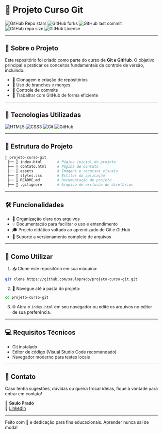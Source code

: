 # 📌 Projeto Curso Git

![GitHub Repo stars](https://img.shields.io/github/stars/sauloprado/projeto-curso-git?style=social)
![GitHub forks](https://img.shields.io/github/forks/sauloprado/projeto-curso-git?style=social)
![GitHub last commit](https://img.shields.io/github/last-commit/sauloprado/projeto-curso-git)
![GitHub repo size](https://img.shields.io/github/repo-size/sauloprado/projeto-curso-git)
![GitHub License](https://img.shields.io/github/license/sauloprado/projeto-curso-git)

---

## 📖 Sobre o Projeto
Este repositório foi criado como parte do curso de **Git e GitHub**. O objetivo principal é praticar os conceitos fundamentais de controle de versão, incluindo:

- 📌 Clonagem e criação de repositórios
- 🌿 Uso de branches e merges
- 🔄 Controle de commits
- 🔗 Trabalhar com GitHub de forma eficiente

---

## 🚀 Tecnologias Utilizadas

![HTML5](https://img.shields.io/badge/-HTML5-E34F26?style=for-the-badge&logo=html5&logoColor=white)
![CSS3](https://img.shields.io/badge/-CSS3-1572B6?style=for-the-badge&logo=css3&logoColor=white)
![Git](https://img.shields.io/badge/-Git-F05032?style=for-the-badge&logo=git&logoColor=white)
![GitHub](https://img.shields.io/badge/-GitHub-181717?style=for-the-badge&logo=github&logoColor=white)

---

## 📂 Estrutura do Projeto

```bash
📂 projeto-curso-git
 ├── 📄 index.html       # Página inicial do projeto
 ├── 📄 contato.html     # Página de contato
 ├── 📂 assets           # Imagens e recursos visuais
 ├── 🎨 styles.css       # Estilos da aplicação
 ├── 📜 README.md        # Documentação do projeto
 ├── 🔧 .gitignore       # Arquivo de exclusão de diretórios
```

---

## 🛠️ Funcionalidades

- 📁 Organização clara dos arquivos
- 💡 Documentação para facilitar o uso e entendimento
- 🎓 Projeto didático voltado ao aprendizado de Git e GitHub
- 🔁 Suporte a versionamento completo de arquivos

---

## 📘 Como Utilizar

1. 📥 Clone este repositório em sua máquina:
```bash
git clone https://github.com/sauloprado/projeto-curso-git.git
```

2. 🧭 Navegue até a pasta do projeto:
```bash
cd projeto-curso-git
```

3. 🌐 Abra o `index.html` em seu navegador ou edite os arquivos no editor de sua preferência.

---

## 💻 Requisitos Técnicos

- Git instalado
- Editor de código (Visual Studio Code recomendado)
- Navegador moderno para testes locais

---

## 🤝 Contato

Caso tenha sugestões, dúvidas ou queira trocar ideias, fique à vontade para entrar em contato!

📧 **Saulo Prado**  
🔗 [LinkedIn](https://www.linkedin.com/in/sauloprado)

---

Feito com 🤍 e dedicação para fins educacionais. Aprender nunca sai de moda!
